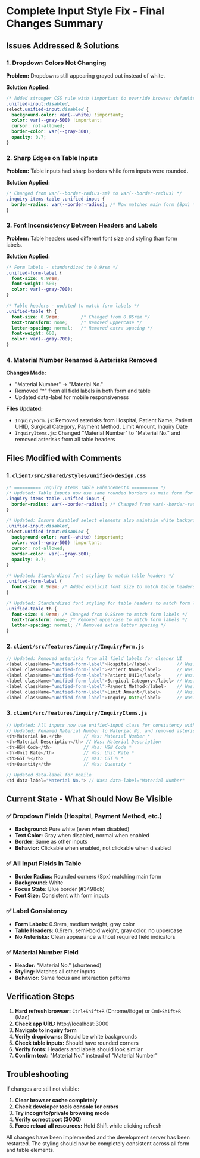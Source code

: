 # Complete Input Style Fix - Final Changes Summary

## Issues Addressed & Solutions

### 1. **Dropdown Colors Not Changing**
**Problem:** Dropdowns still appearing grayed out instead of white.

**Solution Applied:**
```css
/* Added stronger CSS rule with !important to override browser defaults */
.unified-input:disabled,
select.unified-input:disabled {
  background-color: var(--white) !important;
  color: var(--gray-500) !important;
  cursor: not-allowed;
  border-color: var(--gray-300);
  opacity: 0.7;
}
```

### 2. **Sharp Edges on Table Inputs**
**Problem:** Table inputs had sharp borders while form inputs were rounded.

**Solution Applied:**
```css
/* Changed from var(--border-radius-sm) to var(--border-radius) */
.inquiry-items-table .unified-input {
  border-radius: var(--border-radius); /* Now matches main form (8px) */
}
```

### 3. **Font Inconsistency Between Headers and Labels**
**Problem:** Table headers used different font size and styling than form labels.

**Solution Applied:**
```css
/* Form labels - standardized to 0.9rem */
.unified-form-label {
  font-size: 0.9rem;
  font-weight: 500;
  color: var(--gray-700);
}

/* Table headers - updated to match form labels */
.unified-table th {
  font-size: 0.9rem;        /* Changed from 0.85rem */
  text-transform: none;     /* Removed uppercase */
  letter-spacing: normal;   /* Removed extra spacing */
  font-weight: 600;
  color: var(--gray-700);
}
```

### 4. **Material Number Renamed & Asterisks Removed**
**Changes Made:**
- "Material Number" → "Material No."
- Removed "*" from all field labels in both form and table
- Updated data-label for mobile responsiveness

**Files Updated:**
- `InquiryForm.js`: Removed asterisks from Hospital, Patient Name, Patient UHID, Surgical Category, Payment Method, Limit Amount, Inquiry Date
- `InquiryItems.js`: Changed "Material Number" to "Material No." and removed asterisks from all table headers

## Files Modified with Comments

### 1. `client/src/shared/styles/unified-design.css`
```css
/* ========== Inquiry Items Table Enhancements ========== */
/* Updated: Table inputs now use same rounded borders as main form for consistency */
.inquiry-items-table .unified-input {
  border-radius: var(--border-radius); /* Changed from var(--border-radius-sm) to match main form */
}

/* Updated: Ensure disabled select elements also maintain white background */
.unified-input:disabled,
select.unified-input:disabled {
  background-color: var(--white) !important;
  color: var(--gray-500) !important;
  cursor: not-allowed;
  border-color: var(--gray-300);
  opacity: 0.7;
}

/* Updated: Standardized font styling to match table headers */
.unified-form-label {
  font-size: 0.9rem; /* Added explicit font size to match table headers */
}

/* Updated: Standardized font styling for table headers to match form labels */
.unified-table th {
  font-size: 0.9rem; /* Changed from 0.85rem to match form labels */
  text-transform: none; /* Removed uppercase to match form labels */
  letter-spacing: normal; /* Removed extra letter spacing */
}
```

### 2. `client/src/features/inquiry/InquiryForm.js`
```javascript
// Updated: Removed asterisks from all field labels for cleaner UI
<label className="unified-form-label">Hospital</label>          // Was: Hospital *
<label className="unified-form-label">Patient Name</label>      // Was: Patient Name *
<label className="unified-form-label">Patient UHID</label>      // Was: Patient UHID *
<label className="unified-form-label">Surgical Category</label> // Was: Surgical Category *
<label className="unified-form-label">Payment Method</label>    // Was: Payment Method *
<label className="unified-form-label">Limit Amount</label>      // Was: Limit Amount *
<label className="unified-form-label">Inquiry Date</label>      // Was: Inquiry Date *
```

### 3. `client/src/features/inquiry/InquiryItems.js`
```javascript
// Updated: All inputs now use unified-input class for consistency with main form
// Updated: Renamed Material Number to Material No. and removed asterisks
<th>Material No.</th>        // Was: Material Number *
<th>Material Description</th> // Was: Material Description
<th>HSN Code</th>            // Was: HSN Code *
<th>Unit Rate</th>           // Was: Unit Rate *
<th>GST %</th>               // Was: GST % *
<th>Quantity</th>            // Was: Quantity *

// Updated data-label for mobile
<td data-label="Material No."> // Was: data-label="Material Number"
```

## Current State - What Should Now Be Visible

### ✅ **Dropdown Fields (Hospital, Payment Method, etc.)**
- **Background:** Pure white (even when disabled)
- **Text Color:** Gray when disabled, normal when enabled
- **Border:** Same as other inputs
- **Behavior:** Clickable when enabled, not clickable when disabled

### ✅ **All Input Fields in Table**
- **Border Radius:** Rounded corners (8px) matching main form
- **Background:** White
- **Focus State:** Blue border (#3498db)
- **Font Size:** Consistent with form inputs

### ✅ **Label Consistency**
- **Form Labels:** 0.9rem, medium weight, gray color
- **Table Headers:** 0.9rem, semi-bold weight, gray color, no uppercase
- **No Asterisks:** Clean appearance without required field indicators

### ✅ **Material Number Field**
- **Header:** "Material No." (shortened)
- **Styling:** Matches all other inputs
- **Behavior:** Same focus and interaction patterns

## Verification Steps

1. **Hard refresh browser:** `Ctrl+Shift+R` (Chrome/Edge) or `Cmd+Shift+R` (Mac)
2. **Check app URL:** http://localhost:3000
3. **Navigate to inquiry form**
4. **Verify dropdowns:** Should be white backgrounds
5. **Check table inputs:** Should have rounded corners
6. **Verify fonts:** Headers and labels should look similar
7. **Confirm text:** "Material No." instead of "Material Number"

## Troubleshooting

If changes are still not visible:

1. **Clear browser cache completely**
2. **Check developer tools console for errors**
3. **Try incognito/private browsing mode**
4. **Verify correct port (3000)**
5. **Force reload all resources:** Hold Shift while clicking refresh

All changes have been implemented and the development server has been restarted. The styling should now be completely consistent across all form and table elements.
